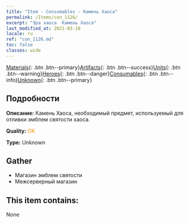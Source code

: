 ```yaml
---
title: "Item - Consumables - Камень Хаоса"
permalink: /Items/con_1126/
excerpt: "Эра хаоса  Камень Хаоса"
last_modified_at: 2021-03-18
locale: ru
ref: "con_1126.md"
toc: false
classes: wide
---
```

 [Materials](/ru/Items/){: .btn .btn--primary}[Artifacts](/ru/Items/Artifacts/){: .btn .btn--success}[Units](/ru/Items/Units/){: .btn .btn--warning}[Heroes](/ru/Items/Heroes/){: .btn .btn--danger}[Consumables](/ru/Items/Consumables/){: .btn .btn--info}[Unknown](/ru/Items/Unknown/){: .btn .btn--primary}

## Подробности
 **Описание:** Камень Хаоса, необходимый предмет, используемый для отливки эмблем святости хаоса.

 **Quality:** <span style="color: #FF8C00">OK</span>

 **Type:** Unknown

## Gather

*    Магазин эмблем святости 
*    Межсерверный магазин 

## This item contains:

  None


